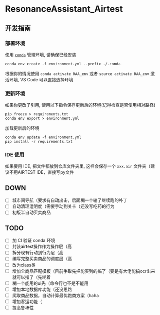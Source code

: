 # ResonanceAssistant_Airtest

## 开发指南

### 部署环境

使用 [`conda`](https://www.anaconda.com/) 管理环境, 请确保已经安装

```shell
conda env create -f environment.yml --prefix ./.conda
```

根据你的情况使用 `conda activate RAA_env` 或者 `source activate RAA_env` 激活环境, VS Code 可以直接选择环境

### 更新环境

如果你更改了引用, 使用以下指令保存更新后的环境(记得检查是否使用相对路径)

```shell
pip freeze > requirements.txt
conda env export > environment.yml
```

加载更新后的环境

```shell
conda env update -f environment.yml
pip install -r requirements.txt
```

### IDE 使用

如果要用 IDE, 把文件都放到仓库文件夹里, 这样会保存一个 `xxx.air` 文件夹（建议不用AIRTEST IDE，直接写py文件

## DOWN
- [ ] 城市间导航（要求有自动出击，后面糊一个输了继续跑的补丁
- [ ] 自动清理澄明度（需要手动到关卡（还没写吃药的行为
- [ ] 初版半自动买卖商品

## TODO

- [ ] 加 CI 验证 conda 环境
- [ ] 封装airtest操作作为操作层（高
- [ ] 拆分现有行动到行为层（高
- [ ] 编写完整买卖商品的调度层（高
- [ ] 改为class类
- [ ] 增加全商品匹配模板（目前争取先把能买到的搞了（要是有大佬能搞ocr出来就可以摆了（先糊着
- [ ] 糊一个能用的ui先（命令行也不是不能用
- [ ] 增加本地数据库功能（还没思路
- [ ] 爬取商品数据，自动计算最优跑商方案（haha
- [ ] 增加客运功能（
- [ ] 提高鲁棒性
